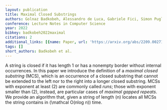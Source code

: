 ```yaml
---
layout: publication
title: Maximal Closed Substrings
authors: Golnaz Badkobeh, Alessandro de Luca, Gabriele Fici, Simon Puglisi
conference: Lecture Notes in Computer Science
year: 2022
bibkey: badkobeh2022maximal
citations: 2
additional_links: [{name: Paper, url: 'https://arxiv.org/abs/2209.00271'}]
tags: []
short_authors: Badkobeh et al.
---
```

A string is closed if it has length 1 or has a nonempty border without
internal occurrences. In this paper we introduce the definition of a
*maximal closed substring* (MCS), which is an occurrence of a closed
substring that cannot be extended to the left nor to the right into a longer
closed substring. MCSs with exponent at least \(2\) are commonly called
*runs*; those with exponent smaller than \(2\), instead, are particular
cases of *maximal gapped repeats*. We provide an algorithm that, given a
string of length \(n\) locates all MCSs the string contains in \(\mathcal O(nlog
n)\) time.